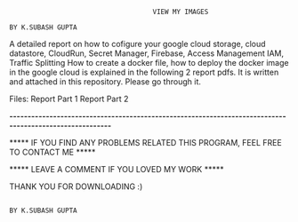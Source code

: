                                         VIEW MY IMAGES
                                                                          BY K.SUBASH GUPTA

A detailed report on how to cofigure your google cloud storage, cloud datastore, CloudRun, Secret Manager, Firebase, Access Management IAM, Traffic Splitting
How to create a docker file, how to deploy the docker image in the google cloud is explained in the following 2 report pdfs. It is written and attached in this repository. Please go through it.

Files: Report Part 1
       Report Part 2

**--------------------------------------------------------------------------------------------------------**

***** IF YOU FIND ANY PROBLEMS RELATED THIS PROGRAM, FEEL FREE TO CONTACT ME *****

***** LEAVE A COMMENT IF YOU LOVED MY WORK *****

THANK YOU FOR DOWNLOADING :)

                                                                           BY K.SUBASH GUPTA
